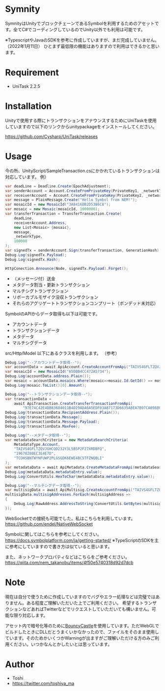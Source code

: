 # Symnity
SymnityはUnityでブロックチェーンであるSymbolを利用するためのアセットです。全てC#でコーディングしているのでUnity以外でも利用は可能です。

※TypescriptやJavaのSDKを参考に作成していますが、まだ完成していません。（2022年1月11日）
ひとまず最低限の機能はありますので利用はできるかと思います。

# Requirement
* UniTask 2.2.5

# Installation

Unityで使用する際にトランザクションをアナウンスするためにUniTaskを使用していますので以下のリンクからunitypackageをインストールしてください。

https://github.com/Cysharp/UniTask/releases

# Usage

今の所、UnityScript/SampleTransaction.csにかかれているトランザクションは対応しています。
例）

```c#
var deadLine = Deadline.Create(EpochAdjustment);
var senderAccount = Account.CreateFromPrivateKey(PrivateKey1, _networkType);
var receiverAccount = Account.CreateFromPrivateKey(PrivateKey2, _networkType);
var message = PlainMessage.Create("Hello Symbol from NEM!");
var mosaicId = new MosaicId("3A8416DB2D53B6C8");
var mosaic = new Mosaic(mosaicId, 1000000);
var transferTransaction = TransferTransaction.Create(
    deadLine,
    receiverAccount.Address,
    new List<Mosaic> {mosaic},
    message,
    _networkType,
    100000
);
var signedTx = senderAccount.Sign(transferTransaction, GenerationHash);
Debug.Log(signedTx.Payload);
Debug.Log(signedTx.Hash);

HttpConection.Announce(Node, signedTx.Payload).Forget();
```
* （メッセージ付）送金
* メタデータ割当・更新トランザクション
* マルチシグトランザクション
* リボーカブルモザイク没収トランザクション
* それらのアグリゲートトランザクションコンプリート（ボンデッド未対応）

SymbolのAPIからデータ取得も以下は可能です。
* アカウントデータ
* トランザクションデータ
* メタデータ
* マルチシグデータ

src/Http/Model
以下にあるクラスを利用します。
（参考）

```c#
Debug.Log("--アカウントデータ取得--");
var accountData = await ApiAccount.CreateAccountFromApi("TAIVS4GFLTZQVJGHCQD232Y3L5BSP2F27XRDBFQ");
var mosaicId = new MosaicId("65DBB4CC472A5734");
Debug.Log(accountData.address.Plain());
var mosaic = accountData.mosaics.Where(mosaic=>mosaic.Id.GetId() == mosaicId.GetId());
Debug.Log(mosaic.ToList()[0].Amount);

Debug.Log("--トランザクションデータ取得--");
var transactionData =
    await ApiTransaction.CreateTransferTransactionFromApi(
        "97E74C42E4DB83684011B4D29ADA6A5EDF03A87173D6635A8EA7B97CA6988088");
Debug.Log(transactionData.RecipientAddress.Plain());
Debug.Log(transactionData.Message);
Debug.Log(transactionData.Message.Payload);
Debug.Log(transactionData.MaxFee);

Debug.Log("--メタデータ取得--");
var metadataSearchCriteria = new MetadataSearchCriteria(
    MetadataType.Account,
    "TAIVS4GFLTZQVJGHCQD232Y3L5BSP2F27XRDBFQ",
    "19670280EC3E4E7D",
    "TCOHSBNTWYNFUWP2PLGSGDK6EWE4BC5TFZNQBLI"
);
var metadataData = await ApiMetadata.CreateMetadataFromApi(metadataSearchCriteria);
Debug.Log(metadataData.metadataEntry.value);
Debug.Log(ConvertUtils.HexToChar(metadataData.metadataEntry.value));

Debug.Log("--マルチシグデータ取得--");
var multisigData = await ApiMultisig.CreateAccountFromApi("TAIVS4GFLTZQVJGHCQD232Y3L5BSP2F27XRDBFQ");
multisigData.multisigAddresses.ForEach(multisigAddress =>
{
    Debug.Log(RawAddress.AddressToString(ConvertUtils.GetBytes(multisigAddress)));
});
```

WebSocketでの接続も可能でした。私はこちらを利用しています。
https://github.com/endel/NativeWebSocket

Symbolに関してはこちらを参考にしてください。
https://docs.symbolplatform.com/ja/getting-started/
※TypeScriptのSDKを主に参考にしていますので書き方は似ていると思います。

また、ネットワークプロパティなどはこちらをご参考ください。
https://qiita.com/nem_takanobu/items/4f50e5740318d92d7dcb


# Note

現在は自分で使うために作成していますのでバグやエラー処理などは完璧ではありません。ある程度ご理解いただいた上でご利用ください。
希望するトランザクションなどあればTwitterなどでリクエストしていただいても構いません。可能な限り対応します。

アセット内で暗号化等のために<a href="https://www.bouncycastle.org/">BouncyCastle</a>を使用しています。ただWebGLでビルドしたときにDLLだとうまくいかなかったので、ファイルをそのまま使用しています。そのためかいくつかWarningが出ますがご理解いただける方のみご利用ください。いつかなんとかしたいとは思っています。

# Author

* Toshi
* https://twitter.com/toshiya_ma
